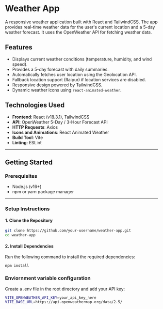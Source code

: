 # Weather App

A responsive weather application built with React and TailwindCSS. The app provides real-time weather data for the user's current location and a 5-day weather forecast. It uses the OpenWeather API for fetching weather data.

## **Features**
- Displays current weather conditions (temperature, humidity, and wind speed).
- Provides a 5-day forecast with daily summaries.
- Automatically fetches user location using the Geolocation API.
- Fallback location support (Raipur) if location services are disabled.
- Responsive design powered by TailwindCSS.
- Dynamic weather icons using `react-animated-weather`.

## **Technologies Used**
- **Frontend**: React (v18.3.1), TailwindCSS
- **API**: OpenWeather 5-Day / 3-Hour Forecast API
- **HTTP Requests**: Axios
- **Icons and Animations**: React Animated Weather
- **Build Tool**: Vite
- **Linting**: ESLint

---

## **Getting Started**

### **Prerequisites**
- Node.js (v16+)
- npm or yarn package manager

---

### **Setup Instructions**

#### 1. Clone the Repository
```bash
git clone https://github.com/your-username/weather-app.git
cd weather-app
```
#### 2. Install Dependencies
Run the following command to install the required dependencies:
```bash
npm install
```

### **Enviornment variable configuration**
Create a .env file in the root directory and add your API key:
```bash
VITE_OPENWEATHER_API_KEY=your_api_key_here
VITE_BASE_URL=https://api.openweathermap.org/data/2.5/
```

